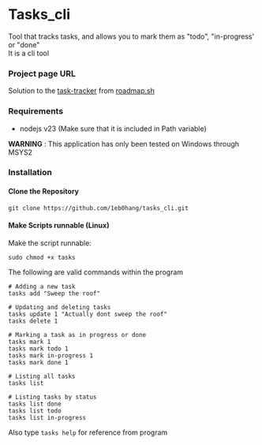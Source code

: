 # Tasks_cli

Tool that tracks tasks, and allows you to mark them as "todo", "in-progress' or "done"\
It is a cli tool

### Project page URL

Solution to the [task-tracker](https://roadmap.sh/projects/task-tracker) from [roadmap.sh](https://roadmap.sh/)


### Requirements
- nodejs v23
  (Make sure that it is included in Path variable)
  
**WARNING** : This application has only been tested on Windows through MSYS2

### Installation

#### Clone the Repository
```shell
git clone https://github.com/1eb0hang/tasks_cli.git
```

#### Make Scripts runnable (Linux)
Make the script runnable:

```shell
sudo chmod +x tasks
```

The following are valid commands within the program
```shell
# Adding a new task
tasks add "Sweep the roof"

# Updating and deleting tasks
tasks update 1 "Actually dont sweep the roof"
tasks delete 1

# Marking a task as in progress or done
tasks mark 1
tasks mark todo 1
tasks mark in-progress 1
tasks mark done 1

# Listing all tasks
tasks list

# Listing tasks by status
tasks list done
tasks list todo
tasks list in-progress
```

Also type `tasks help` for reference from program
